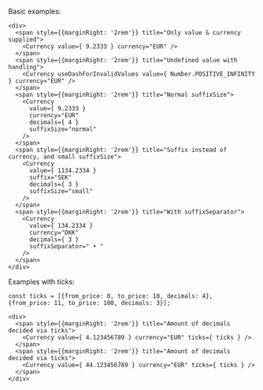 Basic examples:

    <div>
      <span style={{marginRight: '2rem'}} title="Only value & currency supplied">
        <Currency value={ 9.2333 } currency="EUR" />
      </span>
      <span style={{marginRight: '2rem'}} title="Undefined value with handling">
        <Currency useDashForInvalidValues value={ Number.POSITIVE_INFINITY } currency="EUR" />
      </span>
      <span style={{marginRight: '2rem'}} title="Normal suffixSize">
        <Currency
          value={ 9.2333 }
          currency="EUR"
          decimals={ 4 }
          suffixSize="normal"
        />
      </span>
      <span style={{marginRight: '2rem'}} title="Suffix instead of currency, and small suffixSize">
        <Currency
          value={ 1134.2334 }
          suffix="SEK"
          decimals={ 3 }
          suffixSize="small"
        />
      </span>
      <span style={{marginRight: '2rem'}} title="With suffixSeparator">
        <Currency
          value={ 134.2334 }
          currency="DKK"
          decimals={ 3 }
          suffixSeparator=" • "
        />
      </span>
    </div>

Examples with ticks:

    const ticks = [{from_price: 0, to_price: 10, decimals: 4}, {from_price: 11, to_price: 100, decimals: 3}];

    <div>
      <span style={{marginRight: '2rem'}} title="Amount of decimals decided via ticks">
        <Currency value={ 4.123456789 } currency="EUR" ticks={ ticks } />
      </span>
      <span style={{marginRight: '2rem'}} title="Amount of decimals decided via ticks">
        <Currency value={ 44.123456789 } currency="EUR" ticks={ ticks } />
      </span>
    </div>
